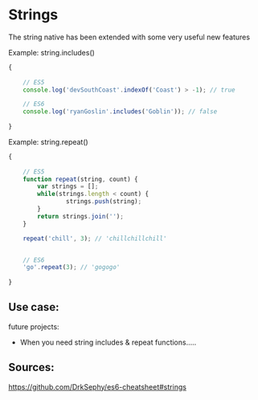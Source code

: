 # Strings

The string native has been extended with some very useful new features



Example: string.includes()

```javascript
{
      
    // ES5
    console.log('devSouthCoast'.indexOf('Coast') > -1); // true

    // ES6
    console.log('ryanGoslin'.includes('Goblin')); // false
      
}
```
        

Example: string.repeat()

```javascript
{
      
    // ES5
    function repeat(string, count) {
        var strings = [];
        while(strings.length < count) {
                strings.push(string);
        }
        return strings.join('');
    }

    repeat('chill', 3); // 'chillchillchill'


    // ES6
    'go'.repeat(3); // 'gogogo'     
        
}
```            
 
      
## Use case: 
      
future projects:

- When you need string includes & repeat functions.....

## Sources:

https://github.com/DrkSephy/es6-cheatsheet#strings